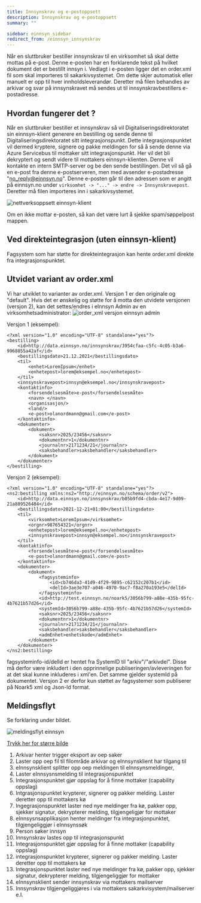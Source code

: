 ```yaml
---
title: Innsynskrav og e-postoppsett
description: Innsynskrav og e-postoppsett
summary: ""

sidebar: einnsyn_sidebar
redirect_from: /einnsyn_innsynskrav
---
```


Når en sluttbruker bestiller innsynskrav til en virksomhet så skal dette mottas på e-post. Denne e-posten har en forklarende tekst på hvilket dokument det er bestillt innsyn i. Vedlagt i e-posten ligger det en order.xml fil som skal importeres til sakarkivsystemet. Om dette skjer automatisk eller manuelt er opp til hver innholdsleverandør. Deretter må filen behandles av arkivar og svar på innsynskravet må sendes ut til innsynskravbestillers e-postadresse.

## Hvordan fungerer det ?

Når en sluttbruker bestiller et innsynskrav så vil Digitaliseringsdirektoratet sin einnsyn-klient generere en bestilling og sende denne til Digitaliseringsdirektoratet sitt integrasjonspunkt. Dette integrasjonspunktet vil dermed kryptere, signere og pakke meldingen for så å sende denne via Azure Servicebus til mottaker sitt integrasjonspunkt. Her vil det bli dekryptert og sendt videre til mottakers einnsyn-klienten. Denne vil kontakte en intern SMTP-server og be den sende bestillingen. Det vil så gå en e-post fra denne e-postserveren, men med avsender e-postadresse "no_reply@einnsyn.no". Denne e-posten går til den adressen som er angitt på einnsyn.no under ``` virksomhet -> "..." -> endre -> Innsynskravepost ```. Deretter må filen importeres inn i sakarkivsystemet. 

![nettverksoppsett einnsyn-klient]({{site.baseurl}}/images/einnsyn/nettverksoppsett.png)

Om en ikke mottar e-posten, så kan det være lurt å sjekke spam/søppelpost mappen.

## Ved direkteintegrasjon (uten einnsyn-klient)

Fagsystem som har støtte for direkteintegrasjon kan hente order.xml direkte fra integrasjonspunktet.

## Utvidet variant av order.xml

Vi har utviklet to varianter av order.xml. Versjon 1 er den originale og "default". Hvis det er ønskelig og støtte for å motta den utvidete versjonen (versjon 2), kan det settes/endres i eInnsyn Admin av en virksomhetsadministrator:
![order_xml versjon einnsyn admin]({{site.baseurl}}/images/einnsyn/orderversjon_admin.png)

Versjon 1 (eksempel):
```
<?xml version="1.0" encoding="UTF-8" standalone="yes"?>
<bestilling>
	<id>http://data.einnsyn.no/innsynskrav/3954cfaa-c5fc-4c05-b3a6-9968855a42af</id>
	<bestillingsdato>21.12.2021</bestillingsdato>
	<til>
		<enhet>LoremIpsum</enhet>
		<enhetepost>lorem@eksempel.no</enhetepost>
	</til>
	<innsynskravepost>innsyn@eksempel.no</innsynskravepost>
	<kontaktinfo>
		<forsendelsesmåte>e-post</forsendelsesmåte>
		<navn> </navn>
		<organisasjon/>
		<land/>
		<e-post>olanordmann@gmail.com</e-post>
	</kontaktinfo>
	<dokumenter>
		<dokument>
			<saksnr>2025/23456</saksnr>
			<dokumentnr>1</dokumentnr>
			<journalnr>2171234/21</journalnr>
			<saksbehandler>saksbehandler</saksbehandler>
		</dokument>
	</dokumenter>
</bestilling>
```
Versjon 2 (eksempel):
```
<?xml version="1.0" encoding="UTF-8" standalone="yes"?>
<ns2:bestilling xmlns:ns2="http://einnsyn.no/schema/order/v2">
	<id>http://data.einnsyn.no/innsynskrav/b05b9fd4-cbda-4e17-9d09-21a889526484</id>
	<bestillingsdato>2021-12-21+01:00</bestillingsdato>
	<til>												
		<virksomhet>LoremIpsum</virksomhet>
		<orgnr>987654321</orgnr>
		<enhetepost>lorem@eksempel.no</enhetepost>
		<innsynskravepost>innsyn@eksempel.no</innsynskravepost>
	</til>
	<kontaktinfo>									
		<forsendelsesmåte>e-post</forsendelsesmåte>
		<e-post>olanordmann@gmail.com</e-post>
	</kontaktinfo>
	<dokumenter>
		<dokument>
			<fagsysteminfo>
				<id>cb746da3-41d9-4f29-9895-c62152c207b1</id>
				<delId>3ae3e707-a046-4970-9ac7-f8a270a193e5</delId>	
			</fagsysteminfo>
			<id>http://test.einnsyn.no/noark5/3056b799-a88e-435b-95fc-4b7621b57d26</id>
			<systemId>3056b799-a88e-435b-95fc-4b7621b57d26</systemId>	
			<saksnr>2025/23456</saksnr>
			<dokumentnr>1</dokumentnr>
			<journalnr>2171234/21</journalnr>
			<saksbehandler>saksbehandler</saksbehandler>
			<admEnhet>enhetskode</admEnhet>
		</dokument>
	</dokumenter>
</ns2:bestilling>
```
fagsysteminfo-id/delId er hentet fra SystemID til "arkiv"/"arkivdel". Disse må derfor være inkludert i den opprinnelige publiseringen/avleveringen for at det skal kunne inkluderes i xml'en. Det samme gjelder systemId på dokumentet. Versjon 2 er derfor kun støttet av fagsystemer som publiserer på Noark5 xml og Json-ld format.


## Meldingsflyt 

Se forklaring under bildet.

![meldingsflyt einnsyn]({{site.baseurl}}/images/einnsyn/meldingsflyt.bmp)

[Trykk her for større bilde]({{site.baseurl}}/images/einnsyn/meldingsflyt.bmp)

1. Arkivar henter trigger eksport av oep saker
2. Laster opp oep fil til filområde arkivar og eInnsynsklient har tilgang til
3. eInnsynsklient splitter opp oep meldingen til eInnsynsmeldinger,
4. Laster eInnsysnsmelding til integrasjonspunktet
5. Integrasjonspunktet gjør oppslag for å finne mottaker (capability oppslag)
6. Intgrasjonspunktet krypterer, signerer og pakker melding. Laster deretter opp til mottakers kø
7. Ingegrasjonspunktet laster ned nye meldinger fra kø, pakker opp, sjekker signatur, dekrypterer melding, tilgjengeligjør for mottaker
8. eInnsysnsapplikasjon henter meldinger fra integrasjonpunktet, tilgjengeliggjør i eInnsynssøk
9. Person søker innsyn
10. Innsynskrav lastes opp til integrasjonspunkt
11. Integrasjonspunktet gjør oppslag for å finne mottaker (capability oppslag)
12. integrasjonspunktet krypterer, signerer og pakker melding. Laster deretter opp til mottakers kø
13. Integrasjonspunktet laster ned nye meldinger fra kø, pakker opp, sjekker signatur, dekrypterer melding, tilgjengeliggjør for mottaker
14. eInnsynsklient sender innsynskrav via mottakers mailserver
15. Innsynskrav tilgjengeliggjøres i via mottakers sakarkvisystem/mailserver e.l.


